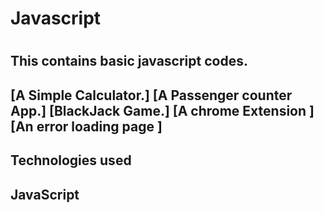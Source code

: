 <h1>Javascript<h1>
<h2>This contains basic javascript codes.<h2>


[A Simple Calculator.]
[A Passenger counter App.]
[BlackJack Game.]
[A chrome Extension ]
[An error loading page ]

<h2>Technologies used<h2>
<h2>JavaScript <h2>

